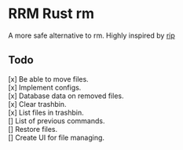 # RRM Rust rm

A more safe alternative to rm. Highly inspired by [rip](https://github.com/nivekuil/rip)


## Todo

[x] Be able to move files.  
[x] Implement configs.  
[x] Database data on removed files.  
[x] Clear trashbin.  
[x] List files in trashbin.  
[] List of previous commands.  
[] Restore files.  
[] Create UI for file managing.  

